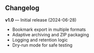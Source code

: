 ﻿## Changelog

**v1.0** — Initial release (2024-06-28)  
- Bookmark export in multiple formats  
- Adaptive archiving and ZIP packaging  
- Logging and retention logic  
- Dry-run mode for safe testing
